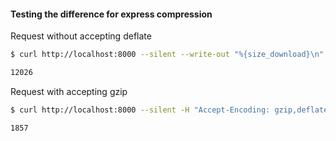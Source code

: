 #### Testing the difference for express compression
Request without accepting deflate
```bash
$ curl http://localhost:8000 --silent --write-out "%{size_download}\n" --output /dev/null

12026
```
Request with accepting gzip
```bash
$ curl http://localhost:8000 --silent -H "Accept-Encoding: gzip,deflate" --write-out "%{size_download}\n" --output /dev/null

1857
```